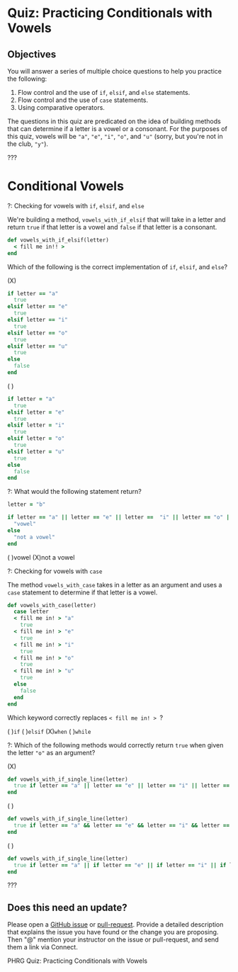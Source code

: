 # Quiz: Practicing Conditionals with Vowels

## Objectives

You will answer a series of multiple choice questions to help you practice the following:

1. Flow control and the use of `if`, `elsif`, and `else` statements.
2. Flow control and the use of `case` statements.
3. Using comparative operators.

The questions in this quiz are predicated on the idea of building methods that can determine if a letter is a vowel or a consonant. For the purposes of this quiz, vowels will be `"a"`, `"e"`, `"i"`, `"o"`, and `"u"` (sorry, but you're not in the club, `"y"`).

???

# Conditional Vowels

?: Checking for vowels with `if`, `elsif`, and `else`

We're building a method, `vowels_with_if_elsif` that will take in a letter and return `true` if that letter is a vowel and `false` if that letter is a consonant.

```ruby
def vowels_with_if_elsif(letter)
  < fill me in!! >
end
```

Which of the following is the correct implementation of `if`, `elsif`, and `else`?

(X)
```ruby
if letter == "a"
  true
elsif letter == "e"
  true
elsif letter == "i"
  true
elsif letter == "o"
  true
elsif letter == "u"
  true
else
  false
end
```
( )
```ruby
if letter = "a"
  true
elsif letter = "e"
  true
elsif letter = "i"
  true
elsif letter = "o"
  true
elsif letter = "u"
  true
else
  false
end
```

?: What would the following statement return?

```ruby
letter = "b"

if letter == "a" || letter == "e" || letter ==  "i" || letter == "o" || letter == "u"
  "vowel"
else
  "not a vowel"
end
```

( )vowel (X)not a vowel

?: Checking for vowels with `case`

The method `vowels_with_case` takes in a letter as an argument and uses a `case` statement to determine if that letter is a vowel.

```ruby
def vowels_with_case(letter)
  case letter
  < fill me in! > "a"
    true
  < fill me in! > "e"
    true
  < fill me in! > "i"
    true
  < fill me in! > "o"
    true
  < fill me in! > "u"
    true
  else
    false
  end
end
```

Which keyword correctly replaces `< fill me in! > `?

( )`if` ( )`elsif` (X)`when` ( )`while`

?: Which of the following methods would correctly return `true` when given the letter `"o"` as an argument?

(X)
```ruby
def vowels_with_if_single_line(letter)
  true if letter == "a" || letter == "e" || letter == "i" || letter == "o" || letter == "u"
end
```
( )
```ruby
def vowels_with_if_single_line(letter)
  true if letter == "a" && letter == "e" && letter == "i" && letter == "o" && letter == "u"
end
```
( )
```ruby
def vowels_with_if_single_line(letter)
  true if letter == "a" || if letter == "e" || if letter == "i" || if letter == "o" || if letter == "u"
end
```

???

## Does this need an update?
 Please open a [GitHub issue](https://github.com/learn-co-curriculum/phrg-conditional-quiz-vowels/pulls) or [pull-request](https://github.com/learn-co-curriculum/phrg-conditional-quiz-vowels/pulls). Provide a detailed description that explains the issue you have found or the change you are proposing. Then "@" mention your instructor on the issue or pull-request, and send them a link via Connect.

<p data-visibility='hidden'>PHRG Quiz: Practicing Conditionals with Vowels</p>
